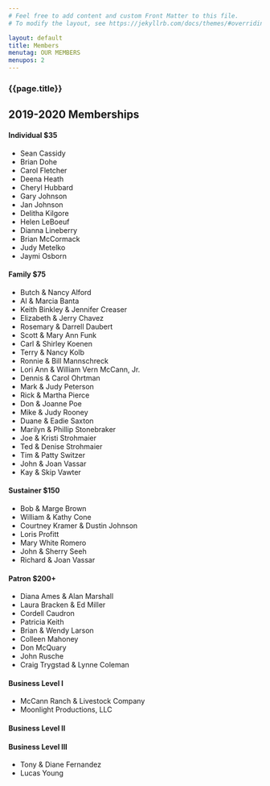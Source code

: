 ```yaml
---
# Feel free to add content and custom Front Matter to this file.
# To modify the layout, see https://jekyllrb.com/docs/themes/#overriding-theme-defaults

layout: default
title: Members
menutag: OUR MEMBERS
menupos: 2
---
```


<section class="row justify-content-center contenthead">
    <article class="col-4">
        <h1>{{page.title}}</h1>
    </article>
</section>

<section class="row justify-content-center slice">
    <article class="col-12">
        <h2>2019-2020 Memberships</h2>
    </article>
    <article class="col-6">
        <h4 class="justunderlineit">Individual $35</h4>
        <ul>
            <li>Sean Cassidy</li>
            <li>Brian Dohe</li>
            <li>Carol Fletcher</li>
            <li>Deena Heath</li>
            <li>Cheryl Hubbard</li>
            <li>Gary Johnson</li>
            <li>Jan Johnson</li>
            <li>Delitha Kilgore</li>
            <li>Helen LeBoeuf</li>
            <li>Dianna Lineberry</li>
            <li>Brian McCormack</li>
            <li>Judy Metelko</li>
            <li>Jaymi Osborn</li>
        </ul>
    </article>
    <article class="col-6">
        <h4 class="justunderlineit">Family $75</h4>
        <ul>
            <li>Butch & Nancy Alford</li>
            <li>Al & Marcia Banta</li>
            <li>Keith Binkley & Jennifer Creaser</li>
            <li>Elizabeth & Jerry Chavez</li>
            <li>Rosemary & Darrell Daubert</li>
            <li>Scott & Mary Ann Funk</li>
            <li>Carl & Shirley Koenen</li>
            <li>Terry & Nancy Kolb</li>
            <li>Ronnie & Bill Mannschreck</li>
            <li>Lori Ann & William Vern McCann, Jr.</li>
            <li>Dennis & Carol Ohrtman</li>
            <li>Mark & Judy Peterson</li>
            <li>Rick & Martha Pierce</li>
            <li>Don & Joanne Poe</li>
            <li>Mike & Judy Rooney</li>
            <li>Duane & Eadie Saxton</li>
            <li>Marilyn & Phillip Stonebraker</li>
            <li>Joe & Kristi Strohmaier</li>
            <li>Ted & Denise Strohmaier</li>
            <li>Tim & Patty Switzer</li>
            <li>John & Joan Vassar</li>
            <li>Kay & Skip Vawter</li>
        </ul>
    </article>
</section>

<section class="row justify-content-center slice">
    <article class="col-6">
        <h4 class="justunderlineit">Sustainer $150</h4>
        <ul>
            <li>Bob & Marge Brown</li>
            <li>William & Kathy Cone</li>
            <li>Courtney Kramer & Dustin Johnson</li>
            <li>Loris Profitt</li>
            <li>Mary White Romero</li>
            <li>John & Sherry Seeh</li>
            <li>Richard & Joan Vassar</li>
        </ul>
    </article>
    <article class="col-6">
        <h4 class="justunderlineit">Patron $200+</h4>
        <ul>
            <li>Diana Ames & Alan Marshall</li>
            <li>Laura Bracken & Ed Miller</li>
            <li>Cordell Caudron</li>
            <li>Patricia Keith</li>
            <li>Brian & Wendy Larson</li>
            <li>Colleen Mahoney</li>
            <li>Don McQuary</li>
            <li>John Rusche</li>
            <li>Craig Trygstad & Lynne Coleman</li>
        </ul>
    </article>
</section>

<section class="row justify-content-center slice">
    <article class="col-6">
        <h4 class="justunderlineit">Business Level I</h4>
        <ul>
            <li>McCann Ranch & Livestock Company</li>
            <li>Moonlight Productions, LLC</li>
        </ul>
    </article>
    <article class="col-6">
        <h4 class="justunderlineit">Business Level II</h4>
        <ul>
        </ul>
    </article>
    <article class="col-6">
        <h4 class="justunderlineit">Business Level III</h4>
        <ul>
            <li>Tony & Diane Fernandez</li>
            <li>Lucas Young</li>
        </ul>
    </article>
</section>